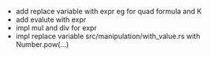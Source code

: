 - add replace variable with expr eg for quad formula and K 
- add evalute with expr 
- impl mul and div for expr
- impl replace variable src/manipulation/with_value.rs with Number.pow(...)
